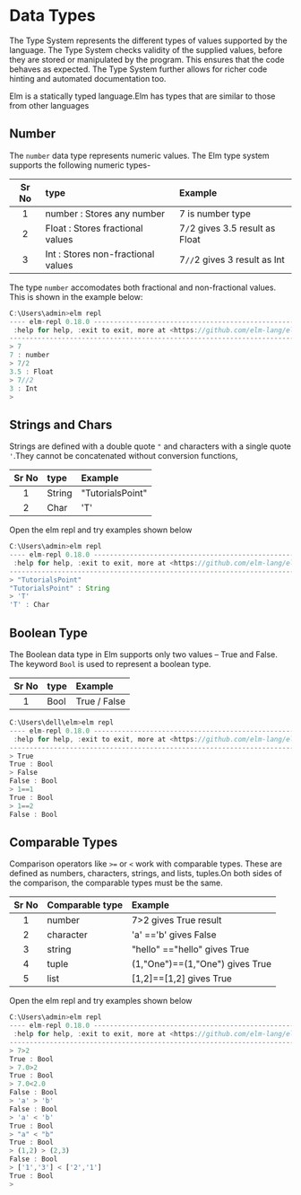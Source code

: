 # Data Types

The Type System represents the different types of values supported by the language. The Type System checks validity of the supplied values, before they are stored or manipulated by the program. This ensures that the code behaves as expected. The Type System further allows for richer code hinting and automated documentation too.

Elm is a statically typed language.Elm has types that are similar to those from other languages

## Number

The `number` data type represents numeric values. The Elm type system supports the following numeric types-

|Sr No |  type    | Example|
|:----:|:----------|:-------|
| 1    | number : Stores any number| 7 is number type     |
| 2    | Float  : Stores fractional values   | 7`/`2 gives 3.5 result as Float      |
| 3    | Int    : Stores non-fractional values  | 7`//`2 gives 3 result as Int     |

The type `number` accomodates both fractional and non-fractional values. This is shown in the example below:  

```javascript
C:\Users\admin>elm repl
---- elm-repl 0.18.0 -----------------------------------------------------------
 :help for help, :exit to exit, more at <https://github.com/elm-lang/elm-repl>
--------------------------------------------------------------------------------
> 7
7 : number
> 7/2
3.5 : Float
> 7//2
3 : Int
>
```

## Strings and Chars

Strings are defined with a double quote `"` and characters with a single quote `'`.They cannot be concatenated without conversion functions,

|Sr No |  type    | Example|
|:----:|:----------|:-------|
| 1    | String  | "TutorialsPoint"      |
| 2   | Char  | 'T'      |

Open the elm repl and try examples shown below

```javascript
C:\Users\admin>elm repl
---- elm-repl 0.18.0 -----------------------------------------------------------
 :help for help, :exit to exit, more at <https://github.com/elm-lang/elm-repl>
--------------------------------------------------------------------------------
> "TutorialsPoint"
"TutorialsPoint" : String
> 'T'
'T' : Char

```

## Boolean Type

The Boolean data type in Elm supports only two values – True and False. The keyword `Bool` is used to represent a boolean type.

|Sr No |  type    | Example|
|:----:|:----------|:-------|
| 1    | Bool  | True / False     |

```javascript
C:\Users\dell\elm>elm repl
---- elm-repl 0.18.0 -----------------------------------------------------------
 :help for help, :exit to exit, more at <https://github.com/elm-lang/elm-repl>
--------------------------------------------------------------------------------
> True
True : Bool
> False
False : Bool
> 1==1
True : Bool
> 1==2
False : Bool
```

## Comparable Types

Comparison operators like `>=` or `<` work with comparable types. These are defined as numbers, characters, strings, and lists, tuples.On both sides of the comparison, the comparable types must be the same.

|Sr No |  Comparable type    | Example|
|:----:|:----------|:-------|
| 1    | number    | 7>2 gives True result
| 2    | character    | 'a' =='b' gives False
| 3    | string    | "hello" =="hello" gives True
| 4   | tuple    | (1,"One")==(1,"One") gives True
| 5   | list    | [1,2]==[1,2] gives True

Open the elm repl and try examples shown below

```javascript
C:\Users\admin>elm repl
---- elm-repl 0.18.0 -----------------------------------------------------------
 :help for help, :exit to exit, more at <https://github.com/elm-lang/elm-repl>
--------------------------------------------------------------------------------
> 7>2
True : Bool
> 7.0>2
True : Bool
> 7.0<2.0
False : Bool
> 'a' > 'b'
False : Bool
> 'a' < 'b'
True : Bool
> "a" < "b"
True : Bool
> (1,2) > (2,3)
False : Bool
> ['1','3'] < ['2','1']
True : Bool
>

```
